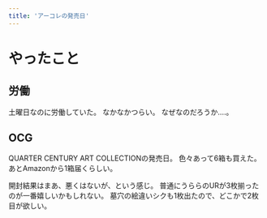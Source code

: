 ```yaml
---
title: 'アーコレの発売日'
---
```


# やったこと

## 労働

土曜日なのに労働していた。
なかなかつらい。
なぜなのだろうか‥‥。

## OCG

QUARTER CENTURY ART COLLECTIONの発売日。
色々あって6箱も買えた。あとAmazonから1箱届くらしい。

開封結果はまあ、悪くはないが、という感じ。
普通にうららのURが3枚揃ったのが一番嬉しいかもしれない。
墓穴の絵違いシクも1枚出たので、どこかで2枚目が欲しい。
